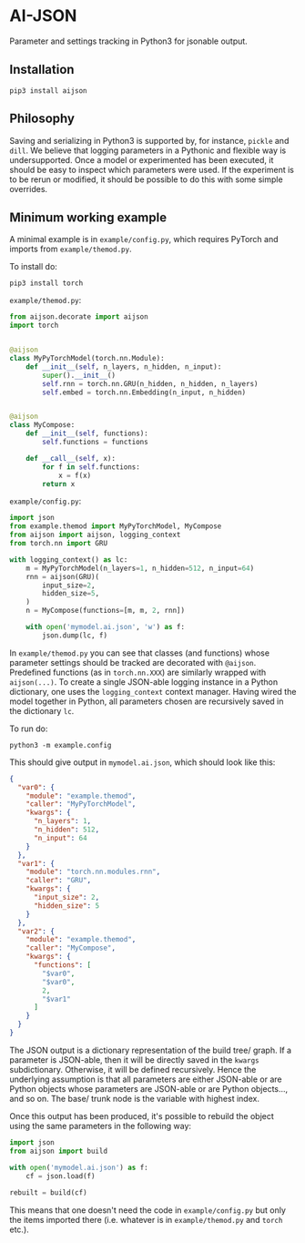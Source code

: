 # AI-JSON

Parameter and settings tracking in Python3 for jsonable output.

## Installation

``` 
pip3 install aijson
```

## Philosophy

Saving and serializing in Python3 is supported by, for instance, `pickle` and `dill`. We believe that logging parameters in a Pythonic and flexible way is undersupported. Once a model or experimented has been executed, it should be easy to inspect which parameters were used. If the experiment is to be rerun or modified, it should be possible to do this with some simple overrides.

## Minimum working example

A minimal example is in `example/config.py`, which requires PyTorch and imports from `example/themod.py`.

To install do:

```
pip3 install torch
```

`example/themod.py`:

```python
from aijson.decorate import aijson
import torch


@aijson
class MyPyTorchModel(torch.nn.Module):
    def __init__(self, n_layers, n_hidden, n_input):
        super().__init__()
        self.rnn = torch.nn.GRU(n_hidden, n_hidden, n_layers)
        self.embed = torch.nn.Embedding(n_input, n_hidden)


@aijson
class MyCompose:
    def __init__(self, functions):
        self.functions = functions

    def __call__(self, x):
        for f in self.functions:
            x = f(x)
        return x

```

`example/config.py`:

```python
import json
from example.themod import MyPyTorchModel, MyCompose
from aijson import aijson, logging_context
from torch.nn import GRU

with logging_context() as lc:
    m = MyPyTorchModel(n_layers=1, n_hidden=512, n_input=64)
    rnn = aijson(GRU)(
        input_size=2,
        hidden_size=5,
    )
    n = MyCompose(functions=[m, m, 2, rnn])

    with open('mymodel.ai.json', 'w') as f:
        json.dump(lc, f)
```

In `example/themod.py` you can see that classes (and functions) whose parameter settings should be tracked are decorated with `@aijson`. Predefined functions (as in `torch.nn.XXX`) are similarly wrapped with `aijson(...)`. To create a single JSON-able logging instance in a Python dictionary, one uses the `logging_context` context manager. Having wired the model together in Python, all parameters chosen are recursively saved in the dictionary `lc`.

To run do:

```
python3 -m example.config
```

This should give output in `mymodel.ai.json`, which should look like this:

```json
{
  "var0": {
    "module": "example.themod",
    "caller": "MyPyTorchModel",
    "kwargs": {
      "n_layers": 1,
      "n_hidden": 512,
      "n_input": 64
    }
  },
  "var1": {
    "module": "torch.nn.modules.rnn",
    "caller": "GRU",
    "kwargs": {
      "input_size": 2,
      "hidden_size": 5
    }
  },
  "var2": {
    "module": "example.themod",
    "caller": "MyCompose",
    "kwargs": {
      "functions": [
        "$var0",
        "$var0",
        2,
        "$var1"
      ]
    }
  }
}
```

The JSON output is a dictionary representation of the build tree/ graph. If a parameter is JSON-able, then it will be directly saved in the `kwargs` subdictionary. Otherwise, it will be defined recursively. Hence the underlying assumption is that all parameters are either JSON-able or are Python objects whose parameters are JSON-able or are Python objects..., and so on. The base/ trunk node is the variable with highest index.

Once this output has been produced, it's possible to rebuild the object using the same parameters in the following way:

```python
import json
from aijson import build

with open('mymodel.ai.json') as f:
    cf = json.load(f)
    
rebuilt = build(cf)
```

This means that one doesn't need the code in `example/config.py` but only the items imported there (i.e. whatever is in `example/themod.py` and `torch` etc.).